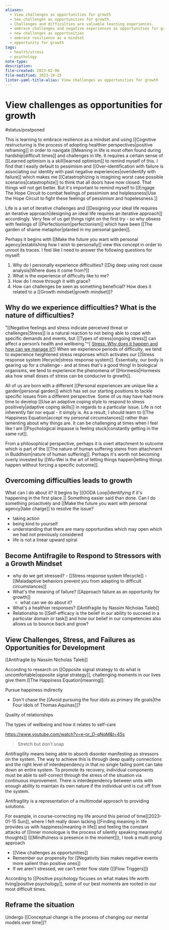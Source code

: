 ```yaml
---
aliases:
  - View challenges as opportunities for growth
  - See challenges as opportunities for growth.
  - Challenges and difficulties are valuable learning experiences.
  - embrace challenges and negative experiences as opportunities for growth
  - new challenges as opportunities
  - embrace resilience as a mindset
  - opportunity for growth
tags:
  - health/stress
  - psychology
note-type: 
description: 
file-created: 2023-02-06
file-modified: 2023-10-25
linter-yaml-title-alias: View challenges as opportunities for growth
---
```


# View challenges as opportunities for growth

#status/postponed

This is learning to embrace resilience as a mindset and using [[Cognitive restructuring is the process of adopting healthier perspectives|positive reframing]] in order to navigate [[Meaning in life is most often found during hardship|difficult times]] and challenges in life. It requires a certain sense of [[Learned optimism is a skill|learned optimism]] to remind myself of this. I find that I easily default to pessimism and [[Over-identification with failure is associating our identity with past negative experiences|overidentify with failure]] which makes me [[Catastrophizing is imagining worst case possible scenarios|catastrophize]] to think that all doors have now closed. That things will not get better. But it's important to remind myself to [[Engage The Hope Circuit to combat feelings of pessimism and helplessness|Use the Hope Circuit to fight these feelings of pessimism and hopelessness.]]

Life is a set of iterative challenges and [[Designing your ideal life requires an iterative approach|designing an ideal life requires an iterative approach]] accordingly. Very few of us get things right on the first try - so why obsess with feelings of [[Perfectionism|perfectionism]] which have been [[The garden of shame metaphor|planted in my personal garden]].

Perhaps it begins with [[Make the future you want with personal agency|establishing how I wish to personally]] view this concept in order to unroot its traces. I feel like I need to answer the following questions for myself:
1. Why do I personally experience difficulties? [[Dig deep using root cause analysis|Where does it come from?]]
2. What is the experience of difficulty like to me?
3. How do I move through it with grace?
4. How can challenges be seen as something beneficial? How does it related to a [[Growth mindset|growth mindset]]?

## Why do we experience difficulties? What is the nature of difficulties?

"[[Negative feelings and stress indicate perceived threat or challenges|Stress]] is a natural reaction to not being able to cope with specific demands and events, but [[Types of stress|ongoing stress]] can affect a person’s health and wellbeing."^[ [Stress: Why does it happen and how can we manage it?](https://www.medicalnewstoday.com/articles/145855)] When we experience periods of difficulty, we tend to experience heightened stress responses which activates our [[Stress response system lifecycle|stress response system]]. Essentially, our body is gearing up for a challenge - and at times that's a good thing!  In biological organisms, we tend to experience the phenomena of [[Hormesis|Hormesis aka how small doses of stress can be conducive to growth]].

All of us are born with a different [[Personal experiences are unique like a garden|personal garden]] which has set our starting positions to tackle specific issues from a different perspective. Some of us may have had more time to develop [[Use an adaptive coping style to respond to stress positively|adaptive coping skills]] in regards to a particular issue. Life is not inherently fair nor equal - it simply is. As a result, I should learn to [[The Happiness Equation|accept my personal circumstances]] rather than lamenting about why things are. It can be challenging at times when I feel like I am [[Psychological impasse is feeling stuck|constantly getting in the same rut]].

From a philosophical perspective, perhaps it is overt attachment to outcome which is part of the [[The nature of human suffering stems from attachment in Buddhism|nature of human suffering]]. Perhaps it's worth not becoming overly invested by [[Wu-Wei is the art of letting things happen|letting things happen without forcing a specific outcome]].

## Overcoming difficulties leads to growth

What can I do about it? It begins by [[OODA Loop|identifying if it's happening in the first place.]] Something easier said than done. Can I do something proactively and [[Make the future you want with personal agency|take charge]] to resolve the issue?

- taking action
- being kind to yourself
- understanding that there are many opportunities which may open which we had not previously considered
- life is not a linear upward spiral

## Become Antifragile to Respond to Stressors with a Growth Mindset

- why do we get stressed?
		- [[Stress response system lifecycle]]
		- [[Maladaptive behaviors prevent you from adapting to difficult circumstances]]
- What's the meaning of failure? [[Approach failure as an opportunity for growth]]
	- what can we do about it?
- What's a healthier responses? [[Antifragile by Nassim Nicholas Taleb]]
- Relationship to [[Self-efficacy is the belief in our ability to succeed in a particular domain or task]] and how our belief in our competencies also allows us to bounce back and grow?

## View Challenges, Stress, and Failures as Opportunities for Development

[[Antifragile by Nassim Nicholas Taleb]]

According to research on [[Opposite signal strategy to do what is uncomfortable|opposite signal strategy]], challenging moments in our lives give them [[The Happiness Equation|meaning]].

Pursue happiness indirectly
- Don't chase the [[Avoid pursuing the four idols as primary life goals|the Four Idols of Thomas Aquinas]]?

Quality of relationships

The types of wellbeing and how it relates to self-care

<https://www.youtube.com/watch?v=e-or_D-qNqM&t=45s>

> Stretch but don't snap

Antifragility means being able to absorb disorder manifesting as stressors on the system. The way to achieve this is through deep quality connections and the right level of interdependency in that no single failing point can take down an entire system. To promote its recovery, individual components must be able to self-correct through the stress of the situation via continuous improvement. There is interdependency between units with enough ability to maintain its own nature if the individual unit is cut off from the system.

Antifragility is a representation of a multimodal approach to providing solutions.

For example, in course-correcting my life around this period of time[[2023-01-15 Sun]], where I felt really down lacking [[Finding meaning in life provides us with happiness|meaning in life]] and feeling the constant attacks of [[Inner monologue is the process of silently speaking meaningful thoughts]] ([[Mindfulness is presence in the moment]]), I took a multi prong approach

- [[View challenges as opportunities]]
- Remember our propensity for [[Negativity bias makes negative events more salient than positive ones]]
- If we aren't stressed, we can't enter flow state ([[Flow Triggers]])

According to [[Positive psychology focuses on what makes life worth living|positive psychology]], some of our best moments are rooted in our most difficult times.

## Reframe the situation

Undergo [[Conceptual change is the process of changing our mental models over time]]?
